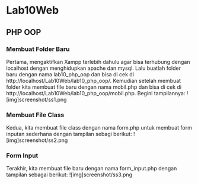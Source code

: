 # Lab10Web
## PHP OOP

### Membuat Folder Baru
Pertama, mengaktifkan Xampp terlebih dahulu agar bisa terhubung dengan localhost dengan menghidupkan apache dan mysql. Lalu buatlah folder baru dengan nama lab10_php_oop dan bisa di cek di http://localhost/Lab10Web/lab10_php_oop/. Kemudian setelah membuat folder kita membuat file baru dengan nama mobil.php dan bisa di cek di http://localhost/Lab10Web/lab10_php_oop/mobil.php. Begini tampilannya:
![img]screenshot/ss1.png

### Membuat File Class
Kedua, kita membuat file class dengan nama form.php untuk membuat form inputan sederhana dengan tampilan sebagi berikut:
![img]screenshot/ss2.png

### Form Input
Terakhir, kita membuat file baru dengan nama form_input.php dengan tampilan sebagai berikut:
![img]screenshot/ss3.png


